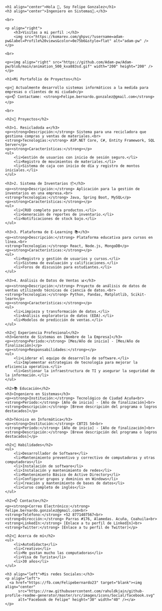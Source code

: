     <h1 align="center">Hola 👋, Soy Felipe Gonzalez</h1>
    <h3 align="center">Ingeniero en Sistemas🌟.</h3>

    <br>

    <p align="right">
        <h3>Visitas a mi perfil :</h3>
        <img src="https://komarev.com/ghpvc/?username=adam-pw&label=Profile%20views&color=0e75b6&style=flat" alt="adam-pw" /> 
    </p>

    <br>

    <p><img align="right" src="https://github.com/Adam-pw/Adam-pw/blob/main/animation_500_kxa883sd.gif" width="200" height="200" /></p>

    <h1>Mi Portafolio de Proyectos</h1>

    <p>🌱 Actualmente desarrollo sistemas informáticos a la medida para empresas o clientes de mi ciudad</p>
    <p>📫 Contactame: <strong>Felipe.bernardo.gonzalez@gmail.com</strong></p>

    <br>

    <h2>📜 Proyectos</h2>

    <h3>1. Resicladoda ♻️</h3>
    <p><strong>Descripción:</strong> Sistema para una recicladora que gestiona compras y ventas de materiales.<br>
    <strong>Tecnologías:</strong> ASP.NET Core, C#, Entity Framework, SQL Server</p>
    <p><strong>Características:</strong></p>
    <ul>
        <li>Gestión de usuarios con inicio de sesión seguro.</li>
        <li>Registro de movimientos de materiales.</li>
        <li>Sistema de caja con inicio de día y registro de montos iniciales.</li>
    </ul>

    <h3>2. Sistema de Inventarios 📦</h3>
    <p><strong>Descripción:</strong> Aplicación para la gestión de inventarios en una empresa.<br>
    <strong>Tecnologías:</strong> Java, Spring Boot, MySQL</p>
    <p><strong>Características:</strong></p>
    <ul>
        <li>CRUD completo para productos.</li>
        <li>Generación de reportes de inventario.</li>
        <li>Notificaciones de stock bajo.</li>
    </ul>

    <h3>3. Plataforma de E-Learning 📚</h3>
    <p><strong>Descripción:</strong> Plataforma educativa para cursos en línea.<br>
    <strong>Tecnologías:</strong> React, Node.js, MongoDB</p>
    <p><strong>Características:</strong></p>
    <ul>
        <li>Registro y gestión de usuarios y cursos.</li>
        <li>Sistema de evaluación y calificaciones.</li>
        <li>Foros de discusión para estudiantes.</li>
    </ul>

    <h3>4. Análisis de Datos de Ventas 📊</h3>
    <p><strong>Descripción:</strong> Proyecto de análisis de datos de ventas utilizando técnicas de ciencia de datos.<br>
    <strong>Tecnologías:</strong> Python, Pandas, Matplotlib, Scikit-learn</p>
    <p><strong>Características:</strong></p>
    <ul>
        <li>Limpieza y transformación de datos.</li>
        <li>Análisis exploratorio de datos (EDA).</li>
        <li>Modelos de predicción de ventas.</li>
    </ul>

    <h2>💼 Experiencia Profesional</h2>
    <h3>Gerente de Sistemas en [Nombre de la Empresa]</h3>
    <p><strong>Período:</strong> [Mes/Año de inicio] - [Mes/Año de finalización]</p>
    <p><strong>Responsabilidades:</strong></p>
    <ul>
        <li>Liderar el equipo de desarrollo de software.</li>
        <li>Implementar estrategias de tecnología para mejorar la eficiencia operativa.</li>
        <li>Gestionar la infraestructura de TI y asegurar la seguridad de la información.</li>
    </ul>

    <h2>📚 Educación</h2>
    <h3>Ingeniero en Sistemas</h3>
    <p><strong>Institución:</strong> Tecnológico de Ciudad Acuña<br>
    <strong>Período:</strong> [Año de inicio] - [Año de finalización]<br>
    <strong>Descripción:</strong> [Breve descripción del programa o logros destacados]</p>

    <h3>Técnico en Informática</h3>
    <p><strong>Institución:</strong> CBTIS 54<br>
    <strong>Período:</strong> [Año de inicio] - [Año de finalización]<br>
    <strong>Descripción:</strong> [Breve descripción del programa o logros destacados]</p>

    <h2>🌟 Habilidades</h2>
    <ul>
        <li>Desarrollador de Software</li>
        <li>Mantenimiento preventivo y correctivo de computadoras y otras computadoras</li>
        <li>Instalación de software</li>
        <li>Instalación y mantenimiento de redes</li>
        <li>Mantenimiento Básico de Active Directory</li>
        <li>Configurar grupos y dominios en Windows</li>
        <li>Creación y mantenimiento de bases de datos</li>
        <li>Curso completo de inglés</li>
    </ul>

    <h2>📫 Contacto</h2>
    <p><strong>Correo Electrónico:</strong> felipe.bernardo.gonzalez@gmail.com<br>
    <strong>Teléfono:</strong> +52 8771407567<br>
    <strong>Dirección:</strong> Parras #176, Alamedas. Acuña, Coahuila<br>
    <strong>LinkedIn:</strong> [Enlace a tu perfil de LinkedIn]<br>
    <strong>Twitter:</strong> [Enlace a tu perfil de Twitter]</p>

    <h2>📖 Acerca de mí</h2>
    <ul>
        <li>Autodidacta</li>
        <li>Creativo</li>
        <li>Me gustan mucho las computadoras</li>
        <li>Visa de Turista</li>
        <li>30 años</li>
    </ul>

    <h3 align="left">Mis redes Sociales:</h3>
    <p align="left">
      <a href="https://fb.com/Felipebernardo23" target="blank"><img align="center"
          src="https://raw.githubusercontent.com/rahuldkjain/github-profile-readme-generator/master/src/images/icons/Social/facebook.svg"
          alt="Facebook de Felipe" height="30" width="40" /></a>
    </p>
